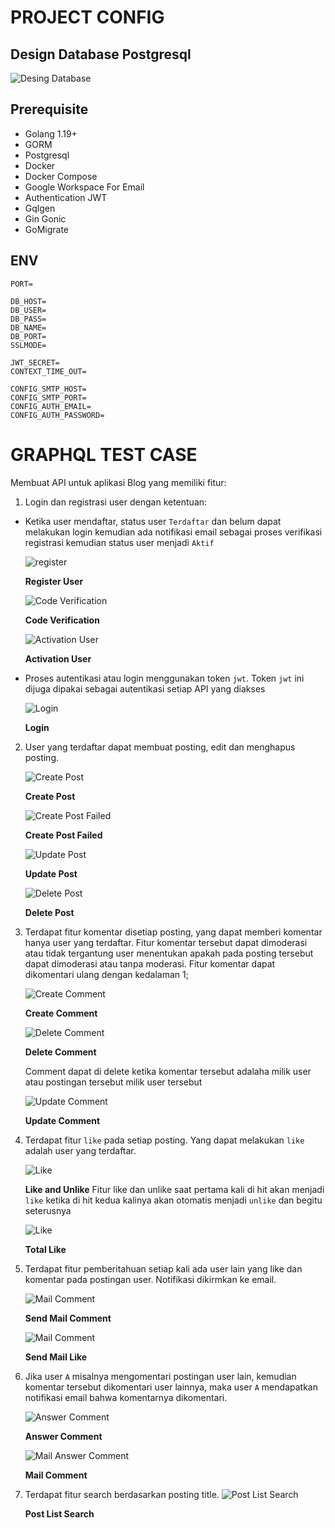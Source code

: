 # PROJECT CONFIG
## Design Database Postgresql

![Desing Database](assets/design_database.png)

## Prerequisite
- Golang 1.19+
- GORM
- Postgresql
- Docker
- Docker Compose
- Google Workspace For Email
- Authentication JWT 
- Gqlgen 
- Gin Gonic 
- GoMigrate

## ENV
```env
PORT=

DB_HOST=
DB_USER=
DB_PASS=
DB_NAME=
DB_PORT=
SSLMODE=

JWT_SECRET=
CONTEXT_TIME_OUT=

CONFIG_SMTP_HOST=
CONFIG_SMTP_PORT=
CONFIG_AUTH_EMAIL=
CONFIG_AUTH_PASSWORD=
```

# GRAPHQL TEST CASE


Membuat API untuk aplikasi Blog yang memiliki fitur:

1. Login dan registrasi user dengan ketentuan:

  * Ketika user mendaftar, status user `Terdaftar` dan belum dapat melakukan login kemudian ada notifikasi email sebagai proses verifikasi registrasi kemudian status user menjadi `Aktif`

    ![register](assets/register.png)
    
    **Register User**

    ![Code Verification](assets/verification_email.png)
    
    **Code Verification**

    ![Activation User](assets/activation_user.png)
    
    **Activation User**

  
  * Proses autentikasi atau login menggunakan token `jwt`. Token `jwt` ini dijuga dipakai sebagai autentikasi setiap API yang diakses

    ![Login](assets/login.png)
   
    **Login**

2. User yang terdaftar dapat membuat posting, edit dan menghapus posting.

    ![Create Post](assets/create_post.png)

    **Create Post**

    ![Create Post Failed](assets/create_post_failed.png)
    
    **Create Post Failed**
    
    ![Update Post](assets/update_post.png)
    
    **Update Post**
    
    ![Delete Post](assets/delete_post.png)
    
    **Delete Post**


3. Terdapat fitur komentar disetiap posting, yang dapat memberi komentar hanya user yang terdaftar. Fitur komentar tersebut dapat dimoderasi atau tidak tergantung user menentukan apakah pada posting tersebut dapat dimoderasi atau tanpa moderasi. Fitur komentar dapat dikomentari ulang dengan kedalaman 1;

    ![Create Comment](assets/create_comment.png)

    **Create Comment**

     ![Delete Comment](assets/delete_comment.png)

    **Delete Comment**

    Comment dapat di delete ketika komentar tersebut adalaha milik user atau postingan tersebut milik user tersebut

     ![Update Comment](assets/update_comment.png)

    **Update Comment**

4. Terdapat fitur `like` pada setiap posting. Yang dapat melakukan `like` adalah user yang terdaftar.

     ![Like](assets/like_unlike.png)

    **Like and Unlike**
    Fitur like dan unlike saat pertama kali di hit akan menjadi `like` ketika di hit kedua kalinya akan otomatis menjadi `unlike` dan begitu seterusnya 

     ![Like](assets/total_like.png)

    **Total Like**

5. Terdapat fitur pemberitahuan setiap kali ada user lain yang like dan komentar pada postingan user. Notifikasi dikirmkan ke email.

    ![Mail Comment](assets/send_mail_comment.png)

    **Send Mail Comment**

     ![Mail Comment](assets/send_mail_like.png)

    **Send Mail Like**

6. Jika user `A` misalnya mengomentari postingan user lain, kemudian komentar tersebut dikomentari user lainnya, maka user `A` mendapatkan notifikasi email bahwa komentarnya dikomentari. 

    ![Answer Comment](assets/request_answer_comment.png)

    **Answer Comment**

    ![Mail Answer Comment](assets/mail_answer_comment.png)

    **Mail Comment**

7. Terdapat fitur search berdasarkan posting title.
    ![Post List Search](assets/post_lists.png)

    **Post List Search**

